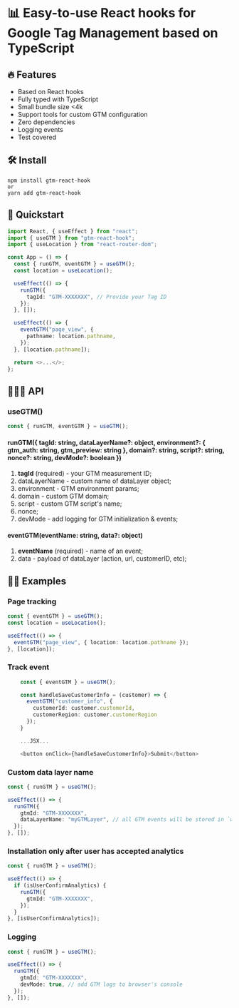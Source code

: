 # 📊 Easy-to-use React hooks for Google Tag Management based on TypeScript

## 🔥 Features

- Based on React hooks
- Fully typed with TypeScript
- Small bundle size <4k
- Support tools for custom GTM configuration
- Zero dependencies
- Logging events
- Test covered

## 🛠 Install

    npm install gtm-react-hook
    or
    yarn add gtm-react-hook

## 🚀 Quickstart

```typescript
import React, { useEffect } from "react";
import { useGTM } from "gtm-react-hook";
import { useLocation } from "react-router-dom";

const App = () => {
  const { runGTM, eventGTM } = useGTM();
  const location = useLocation();

  useEffect(() => {
    runGTM({
      tagId: "GTM-XXXXXXX", // Provide your Tag ID
    });
  }, []);

  useEffect(() => {
    eventGTM("page_view", {
      pathname: location.pathname,
    });
  }, [location.pathname]);

  return <>...</>;
};
```

## 🧙🏻‍♂️ API

### useGTM()

```typescript
const { runGTM, eventGTM } = useGTM();
```

#### runGTM({ tagId: string, dataLayerName?: object, environment?: { gtm_auth: string, gtm_preview: string }, domain?: string, script?: string, nonce?: string, devMode?: boolean })

1.  **tagId** (required) - your GTM measurement ID;
2.  dataLayerName - custom name of dataLayer object;
3.  environment - GTM environment params;
4.  domain - custom GTM domain;
5.  script - custom GTM script's name;
6.  nonce;
7.  devMode - add logging for GTM initialization & events;

#### eventGTM(eventName: string, data?: object)

1.  **eventName** (required) - name of an event;
2.  data - payload of dataLayer (action, url, customerID, etc);

## 💅🏽 Examples

### Page tracking

```typescript
const { eventGTM } = useGTM();
const location = useLocation();

useEffect(() => {
  eventGTM("page_view", { location: location.pathname });
}, [location]);
```

### Track event

```typescript
	const { eventGTM } = useGTM();

	const handleSaveCustomerInfo = (customer) => {
	  eventGTM("customer_info", {
		customerId: customer.customerId,
		customerRegion: customer.customerRegion
	  });
	}

	...JSX...

	<button onClick={handleSaveCustomerInfo}>Submit</button>
```

### Custom data layer name

```typescript
const { runGTM } = useGTM();

useEffect(() => {
  runGTM({
    gtmId: "GTM-XXXXXXX",
    dataLayerName: "myGTMLayer", // all GTM events will be stored in `window.myGTMLayer` key
  });
}, []);
```

### Installation only after user has accepted analytics

```typescript
const { runGTM } = useGTM();

useEffect(() => {
  if (isUserConfirmAnalytics) {
    runGTM({
      gtmId: "GTM-XXXXXXX",
    });
  }
}, [isUserConfirmAnalytics]);
```

### Logging

```typescript
const { runGTM } = useGTM();

useEffect(() => {
  runGTM({
    gtmId: "GTM-XXXXXXX",
    devMode: true, // add GTM logs to browser's console
  });
}, []);
```

